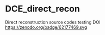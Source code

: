 # DCE_direct_recon
Direct reconstruction source codes
testing DOI
https://zenodo.org/badge/62177469.svg

